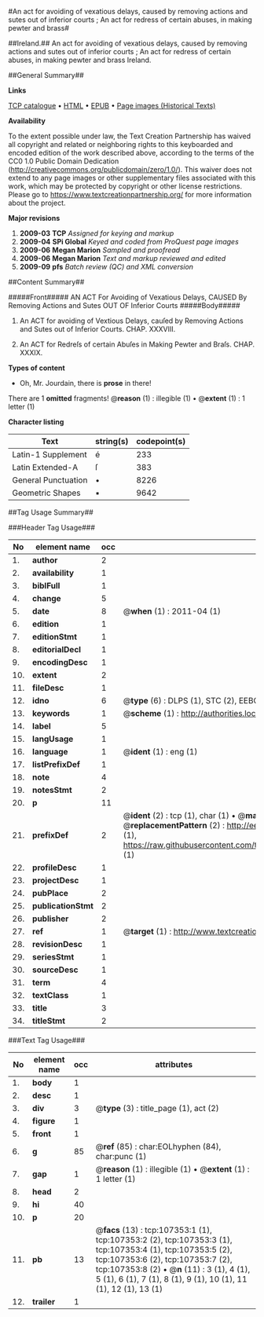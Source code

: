 #An act for avoiding of vexatious delays, caused by removing actions and sutes out of inferior courts ; An act for redress of certain abuses, in making pewter and brass#

##Ireland.##
An act for avoiding of vexatious delays, caused by removing actions and sutes out of inferior courts ; An act for redress of certain abuses, in making pewter and brass
Ireland.

##General Summary##

**Links**

[TCP catalogue](http://www.ota.ox.ac.uk/tcp/)  • 
[HTML](http://tei.it.ox.ac.uk/tcp/Texts-HTML/free/A45/A45966.html)  • 
[EPUB](http://tei.it.ox.ac.uk/tcp/Texts-EPUB/free/A45/A45966.epub) • 
[Page images (Historical Texts)](https://historicaltexts.jisc.ac.uk/eebo-18320666e)

**Availability**

To the extent possible under law, the Text Creation Partnership has waived all copyright and related or neighboring rights to this keyboarded and encoded edition of the work described above, according to the terms of the CC0 1.0 Public Domain Dedication (http://creativecommons.org/publicdomain/zero/1.0/). This waiver does not extend to any page images or other supplementary files associated with this work, which may be protected by copyright or other license restrictions. Please go to https://www.textcreationpartnership.org/ for more information about the project.

**Major revisions**

1. __2009-03__ __TCP__ *Assigned for keying and markup*
1. __2009-04__ __SPi Global__ *Keyed and coded from ProQuest page images*
1. __2009-06__ __Megan Marion__ *Sampled and proofread*
1. __2009-06__ __Megan Marion__ *Text and markup reviewed and edited*
1. __2009-09__ __pfs__ *Batch review (QC) and XML conversion*

##Content Summary##

#####Front#####
AN ACT For Avoiding of Vexatious Delays, CAUSED By Removing Actions and Sutes OUT OF Inferior Courts
#####Body#####

1. An ACT for avoiding of Vextious Delays, cauſed by Removing Actions and Sutes out of Inferior Courts. CHAP. XXXVIII.

1. An ACT for Redreſs of certain Abuſes in Making Pewter and Braſs. CHAP. XXXIX.

**Types of content**

  * Oh, Mr. Jourdain, there is **prose** in there!

There are 1 **omitted** fragments! 
 @__reason__ (1) : illegible (1)  •  @__extent__ (1) : 1 letter (1)

**Character listing**


|Text|string(s)|codepoint(s)|
|---|---|---|
|Latin-1 Supplement|é|233|
|Latin Extended-A|ſ|383|
|General Punctuation|•|8226|
|Geometric Shapes|▪|9642|

##Tag Usage Summary##

###Header Tag Usage###

|No|element name|occ|attributes|
|---|---|---|---|
|1.|__author__|2||
|2.|__availability__|1||
|3.|__biblFull__|1||
|4.|__change__|5||
|5.|__date__|8| @__when__ (1) : 2011-04 (1)|
|6.|__edition__|1||
|7.|__editionStmt__|1||
|8.|__editorialDecl__|1||
|9.|__encodingDesc__|1||
|10.|__extent__|2||
|11.|__fileDesc__|1||
|12.|__idno__|6| @__type__ (6) : DLPS (1), STC (2), EEBO-CITATION (1), OCLC (1), VID (1)|
|13.|__keywords__|1| @__scheme__ (1) : http://authorities.loc.gov/ (1)|
|14.|__label__|5||
|15.|__langUsage__|1||
|16.|__language__|1| @__ident__ (1) : eng (1)|
|17.|__listPrefixDef__|1||
|18.|__note__|4||
|19.|__notesStmt__|2||
|20.|__p__|11||
|21.|__prefixDef__|2| @__ident__ (2) : tcp (1), char (1)  •  @__matchPattern__ (2) : ([0-9\-]+):([0-9IVX]+) (1), (.+) (1)  •  @__replacementPattern__ (2) : http://eebo.chadwyck.com/downloadtiff?vid=$1&page=$2 (1), https://raw.githubusercontent.com/textcreationpartnership/Texts/master/tcpchars.xml#$1 (1)|
|22.|__profileDesc__|1||
|23.|__projectDesc__|1||
|24.|__pubPlace__|2||
|25.|__publicationStmt__|2||
|26.|__publisher__|2||
|27.|__ref__|1| @__target__ (1) : http://www.textcreationpartnership.org/docs/. (1)|
|28.|__revisionDesc__|1||
|29.|__seriesStmt__|1||
|30.|__sourceDesc__|1||
|31.|__term__|4||
|32.|__textClass__|1||
|33.|__title__|3||
|34.|__titleStmt__|2||


###Text Tag Usage###

|No|element name|occ|attributes|
|---|---|---|---|
|1.|__body__|1||
|2.|__desc__|1||
|3.|__div__|3| @__type__ (3) : title_page (1), act (2)|
|4.|__figure__|1||
|5.|__front__|1||
|6.|__g__|85| @__ref__ (85) : char:EOLhyphen (84), char:punc (1)|
|7.|__gap__|1| @__reason__ (1) : illegible (1)  •  @__extent__ (1) : 1 letter (1)|
|8.|__head__|2||
|9.|__hi__|40||
|10.|__p__|20||
|11.|__pb__|13| @__facs__ (13) : tcp:107353:1 (1), tcp:107353:2 (2), tcp:107353:3 (1), tcp:107353:4 (1), tcp:107353:5 (2), tcp:107353:6 (2), tcp:107353:7 (2), tcp:107353:8 (2)  •  @__n__ (11) : 3 (1), 4 (1), 5 (1), 6 (1), 7 (1), 8 (1), 9 (1), 10 (1), 11 (1), 12 (1), 13 (1)|
|12.|__trailer__|1||
